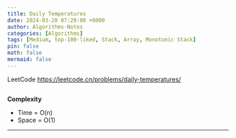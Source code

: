 ```yaml
---
title: Daily Temperatures
date: 2024-03-28 07:29:00 +0800
author: Algorithms-Notes
categories: [Algorithms]
tags: [Medium, top-100-liked, Stack, Array, Monotonic Stack]
pin: false
math: false
mermaid: false
---
```


LeetCode <https://leetcode.cn/problems/daily-temperatures/>

```java


```

**Complexity**

* Time = O(n) 
* Space = O(1) 

---